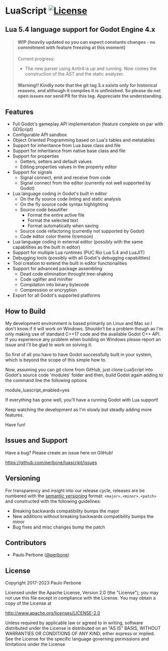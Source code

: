 # LuaScript [![License](https://img.shields.io/:license-apache-blue.svg)](https://opensource.org/licenses/Apache-2.0)

## Lua 5.4 language support for Godot Engine 4.x

> #### WIP (heavily updated so you can expect constants changes - no commitment with feature freezing at this moment)
>
> Current progress:
>
> - The new parser using Antlr4 is up and running. Now comes the construction of the AST and the static analyzer.
> 
> #### Warning!! Kindly note that the git tag 3.x exists only for historical reasons, and although it compiles it is unfinished. So please do not open issues nor send PR for this tag. Appreciate the understanding.

## Features

- Full Godot's gameplay API implementation (feature complete on par with GDScript)
- Configurable API sandbox
- Object Oriented Programming based on Lua's tables and metatables
- Support for inheritance from Lua base class and file
- Support for inheritance from native base class and file
- Support for properties
  - Getters, setters and default values
  - Editing properties values in the property editor
- Support for signals
  - Signal connect, emit and receive from code
  - Signal connect from the editor (currently not well supported by Godot)
- Lua language coding in Godot's built in editor
  - On the fly source code linting and static analysis
  - On the fly source code syntax highlighting
  - Source code beautifier
    - Format the entire active file
    - Format the selected text
    - Format automatically when saving
  - Source code refactoring (currently not supported by Godot)
  - Code editor color theme (Icemoon)
- Lua language coding in external editor (possibly with the same capabilities as the built in editor)
- Support for multiple Lua runtimes (PUC Rio Lua 5.4 and LuaJIT)
- Debugging tools (possibly with all Godot's debugging capabilities)
- Tool creation to extend the built in editor functionalities
- Support for advanced package assembling
  - Dead code elimination throught tree-shaking
  - Code uglifier and minifier
  - Compilation into binary bytecode
  - Compression or encryption
- Export for all Godot's supported platforms

## How to Build

My development environment is based primarily on Linux and Mac so I don't know if it will work on Windows. Shouldn't be a problem though as I'm only making use of standard C++17 code and the available Godot C++ API. If you experience any problem when building on Windows please report an issue and I'll be glad to work on solving it.

So first of all you have to have Godot successfully built in your system, which is beyond the scope of this simple how to.

Now, assuming you can git clone from GitHub, just clone LuaScript into Godot's source code 'modules' folder and then, build Godot again adding to the command line the following options

module_luascript_enabled=yes

If everything has gone well, you'll have a running Godot with Lua support!

Keep watching the development as I'm slowly but steadly adding more features.

Have fun!

## Issues and Support

Have a bug? Please create an issue here on GitHub!

https://github.com/perbone/luascript/issues

## Versioning

For transparency and insight into our release cycle, releases are be numbered with the [semantic versioning](http://semver.org/) format: `<major>.<minor>.<patch>` and constructed with the following guidelines:

- Breaking backwards compatibility bumps the major
- New additions without breaking backwards compatibility bumps the minor
- Bug fixes and misc changes bump the patch

## Contributors

- Paulo Perbone ([@perbone](https://twitter.com/perbone))

## License

Copyright 2017-2023 Paulo Perbone

Licensed under the Apache License, Version 2.0 (the "License");
you may not use this file except in compliance with the License.
You may obtain a copy of the License at

http://www.apache.org/licenses/LICENSE-2.0

Unless required by applicable law or agreed to in writing, software
distributed under the License is distributed on an "AS IS" BASIS,
WITHOUT WARRANTIES OR CONDITIONS OF ANY KIND, either express or implied.
See the License for the specific language governing permissions and
limitations under the License
